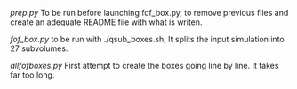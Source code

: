 *prep.py* To be run before launching fof_box.py, to remove previous files and create an adequate README file with what is writen.

*fof_box.py* to be run with ./qsub_boxes.sh, It splits the input simulation into 27 subvolumes.

*allfofboxes.py* First attempt to create the boxes going line by line. It takes far too long.

